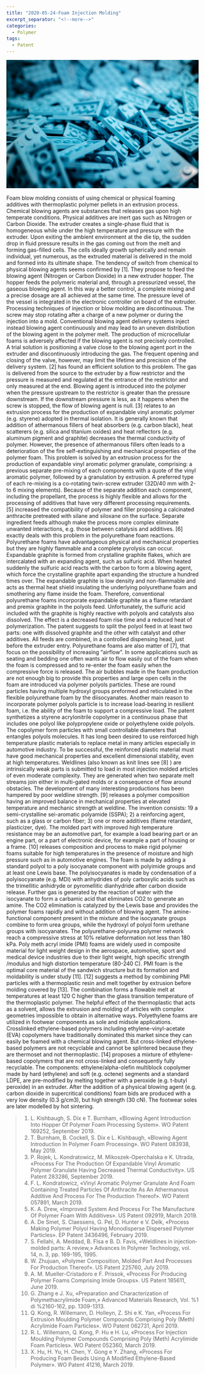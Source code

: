 ```yaml
---
title: "2020-05-24-Foam Injection Molding"
excerpt_separator: "<!--more-->"
categories:
  - Polymer
tags:
  - Patent
---
```

![Alt text](/assets/images/iker-urteaga-TL5Vy1IM-uA-unsplash-3.jpg)

Foam blow molding consists of using chemical or physical foaming additives with thermoplastic polymer pellets in an extrusion process. Chemical blowing agents are substances that releases gas upon high temperate conditions. Physical additives are inert gas such as Nitrogen or Carbon Dioxide. The extruder creates a single-phase fluid that is homogeneous while under the high temperature and pressure with the extruder. Upon exiting the ambient environment at the die tip, the sudden drop in fluid pressure results in the gas coming out from the melt and forming gas-filled cells. The cells ideally growth spherically and remain individual, yet numerous, as the extruded material is delivered in the mold and formed into its ultimate shape. The tendency of switch from chemical to physical blowing agents seems confirmed by [1]. They propose to feed the blowing agent (Nitrogen or Carbon Dioxide) in a new extruder hopper. The hopper feeds the polymeric material and, through a pressurized vessel, the gaseous blowing agent. In this way a better control, a complete mixing and a precise dosage are all achieved at the same time. The pressure level of the vessel is integrated in the electronic controller on board of the extruder. Processing techniques of injection or blow molding are discontinuous. The screw may stop rotating after a charge of a new polymer or during the injection into a mold. Conventional blowing agent delivery systems inject instead blowing agent continuously and may lead to an uneven distribution of the blowing agent in the polymer melt. The production of microcellular foams is adversely affected if the blowing agent is not precisely controlled. A trial solution is positioning a valve close to the blowing agent port in the extruder and discontinuously introducing the gas. The frequent opening and closing of the valve, however, may limit the lifetime and precision of the delivery system. [2] has found an efficient solution to this problem. The gas is delivered from the source to the extruder by a flow restrictor and the pressure is measured and regulated at the entrance of the restrictor and only measured at the end. Blowing agent is introduced into the polymer when the pressure upstream to the restrictor is greater than the pressure downstream. If the downstream pressure is less, as it happens when the screw is stopped, the flow of blowing agent is null.
[3] relates to an extrusion process for the production of expandable vinyl aromatic polymer (e.g. styrene) adopted in thermal isolation. It is generally known that addition of athermanous fillers of heat absorbers (e.g. carbon black), heat scatterers (e.g. silica and titanium oxides) and heat reflectors (e.g. aluminum pigment and graphite) decreases the thermal conductivity of polymer. However, the presence of athermanous fillers often leads to a deterioration of the fire self-extinguishing and mechanical properties of the polymer foam. This problem is solved by an extrusion process for the production of expandable vinyl aromatic polymer granulate, comprising: a previous separate pre-mixing of each components with a quote of the vinyl aromatic polymer, followed by a granulation by extrusion. A preferred type of each re-mixing is a co-rotating twin-screw extruder (32D/40 mm with 2-to 6 mixing elements). Because of the separate addition each component, including the propellant, the process is highly flexible and allows for the processing of additives that have very different processing requirements. [5] increased the compatibility of polymer and filler proposing a calcinated anthracite pretreated with silane and siloxane on the surface.
Separate ingredient feeds although make the process more complex eliminate unwanted interactions, e.g. those between catalysis and additives. [6] exactly deals with this problem in the polyurethane foam reactions. Polyurethane foams have advantageous physical and mechanical properties but they are highly flammable and a complete pyrolysis can occur. Expandable graphite is formed from crystalline graphite flakes, which are intercalated with an expanding agent, such as sulfuric acid. When heated suddenly the sulfuric acid reacts with the carbon to form a blowing agent, which force the crystalline graphite apart expanding the structure a hundred times over. The expandable graphite is low density and non-flammable and acts as thermal heat shield insulating the underlying polyurethane foam and smothering any flame inside the foam. Therefore, conventional polyurethane foams incorporate expandable graphite as a flame retardant and premix graphite in the polyols feed. Unfortunately, the sulfuric acid included with the graphite is highly reactive with polyols and catalysts also dissolved. The effect is a decreased foam rise time and a reduced heat of polymerization. The patent suggests to split the polyol feed in at least two parts: one with dissolved graphite and the other with catalyst and other additives. All feeds are combined, in a controlled dispensing head, just before the extruder entry.
Polyurethane foams are also matter of [7], that focus on the possibility of increasing “airflow”. In some applications such as seating and bedding one often wants air to flow easily out of the foam when the foam is compressed and to re-enter the foam easily when the compressive force is released. The air bubbles made in the foam production are not enough big to provide this properties and large open cells in the foam are introduced via polymer polyols particles. These are round particles having multiple hydroxyl groups preformed and reticulated in the flexible polyurethane foam by the diisocyanates. Another main reason to incorporate polymer polyols particle is to increase load-bearing in resilient foam, i.e. the ability of the foam to support a compressive load. The patent synthetizes a styrene acrylonitrile copolymer in a continuous phase that includes one polyol like polypropylene oxide or polyethylene oxide polyols. The copolymer form particles with small controllable diameters that entangles polyols molecules.
It has long been desired to use reinforced high temperature plastic materials to replace metal in many articles especially in automotive industry. To be successful, the reinforced plastic material must have good mechanical properties and excellent dimensional stability, even at high temperatures. Weldlines (also known as knit lines see [8] ) are intrinsically weak parts is submitted to load in most injection molded articles of even moderate complexity. They are generated when two separate melt streams join either in multi-gated molds or a consequence of flow around obstacles. The development of many interesting productions has been hampered by poor weldline strength. [9] releases a polymer composition having an improved balance in mechanical properties at elevated temperature and mechanic strength at weldline. The invention consists: 19 a semi-crystalline sei-aromatic polyamide (SSPA); 2) a reinforcing agent, such as a glass or carbon fiber; 3) one or more additives (flame retardant, plasticizer, dye). The molded part with improved high temperature resistance may be an automotive part, for example a load bearing part or an engine part, or a part of electronic device, for example a part of housing or a frame.
[10] releases composition and process to make rigid polymer foams suitable for high temperatures in the presence of moisture and high pressure such as in automotive engines. The foam is made by adding a standard polyol to a poly isocyanate component with polyimide groups and at least one Lewis base. The polyisocyanates is made by condensation of a polyisocyanate (e.g. MDI) with anhydrides of poly carboxylic acids such as the trimellitic anhidryde or pyromellitic dianhydride after carbon dioxide release. Further gas is generated by the reaction of water with the isocyanate to form a carbamic acid that eliminates CO2 to generate an amine. The CO2 elimination is catalyzed by the Lewis base and provides the polymer foams rapidly and without addition of blowing agent. The amine-functional component present in the mixture and the isocyanate groups combine to form urea groups, while the hydroxyl of polyol form urethane groups with isocyanates. The polyurethane-polyurea polymer network reach a compressive stress at 10% relative deformation not less than 180 kPa.
Poly meth acryl imide (PMI) foams are widely used in composite material for light weight design in the aerospace, automotive, sport and medical device industries due to their light weight, high specific strength /modulus and high distortion temperature (80-240 C). PMI foam is the optimal core material of the sandwich structure but its formation and moldability is under study [11]. [12] suggests a method by combining PMI particles with a thermoplastic resin and melt together by extrusion before molding covered by [13]. The combination forms a flowable melt at temperatures at least 120 C higher than the glass transition temperature of the thermoplastic polymer. The helpful effect of the thermoplastic that acts as a solvent, allows the extrusion and molding of articles with complex geometries impossible to obtain in alternative ways.
Polyethylene foams are utilized in footwear components as sole and midsole applications. Crosslinked ethylene-based polymers including ethylene-vinyl-acetate (EVA) copolymers have traditionally dominated this market since they can easily be foamed with a chemical blowing agent. But cross-linked ethylene-based polymers are not recyclable and cannot be splintered because they are thermoset and not thermoplastic. [14] proposes a mixture of ethylene-based copolymers that are not cross-linked and consequently fully recyclable. The components: ethylene/alpha-olefin multiblock copolymer made by hard (ethylene) and soft (e.g. octene) segments and a standard LDPE, are pre-modified by melting together with a peroxide (e.g. t-butyl peroxide) in an extruder. After the addition of a physical blowing agent (e.g. carbon dioxide in supercritical conditions) foam bids are produced with a very low density (0.3 g/cm3), but high strength (30 cN). The footwear soles are later modelled by hot sintering.

>1. L. Kishbaugh, S. Dix e T. Burnham, «Blowing Agent Introduction Into Hopper Of Polymer Foam Processing System». WO Patent 169252, September 2019.
>2. T. Burnham, B. Cockell, S. Dix e L. Kishbaugh, «Blowing Agent Introduction In Polymer Foam Processing». WO Patent 083938, May 2019.
>3. P. Rojek, L. Kondratowicz, M. Mikoszek-Operchalska e K. Utrada, «Process For The Production Of Expandable Vinyl Aromatic Polymer Granulate Having Decreased Thermal Conductivity». US Patent 283286, September 2019.
>4. F. L. Kondratowicz, «Vinyl Aromatic Polymer Granulate And Foam Containing Treated Particles Of Anthracite As An Athermanous Additive And Process For The Production Thereof». WO Patent 057891, March 2019.
>5. K. A. Drew, «Improved System And Process For The Manufacture Of Polymer Foam With Additives». US Patent 092919, March 2019.
>6. A. De Smet, S. Claessens, G. Pel, D. Hunter e V. Delk, «Process Making Polymer Polyol Having Monodisperse Dispersed Polymer Particles». EP Patent 3436496, February 2019.
>7. S. Fellahi, A. Meddad, B. FIsa e B. D. Favis, «Weldlines in injection‐molded parts: A review,» Advances In Polymer Technology, vol. 14, n. 3, pp. 169-195, 1995. 
>8. W. Zhujuan, «Polymer Composition, Molded Part And Processes For Production Thereof». US Patent 225760, July 2019.
>9. A. M. Mueller-Cristadoro e F. Prissok, «Process For Producing Polymer Foams Comprising Imide Groups». US Patent 185611, June 2019.
>10. G. Zhang e J. Xu, «Preparation and Characterization of Polymethacrylimide Foam,» Advanced Materials Research, Vol. %1 di %2160-162, pp. 1309-1313. 
>11. Q. Kong, R. Willemann, D. Holleyn, Z. Shi e K. Yan, «Process For Extrusion Moulding Polymer Compounds Comprising Poly (Meth) Acrylimide Foam Particles». WO Patent 062731, April 2019.
>12. R. L. Willemann, Q. Kong, P. Hu e H. Lu, «Process For Injection Moulding Polymer Compounds Comprising Poly (Meth) Acrylimide Foam Particles». WO Patent 052360, March 2019.
>13. X. Hu, H. Yu, H. Chen, Y. Gong e Y. Zhang, «Process For Producing Foam Beads Using A Modified Ethylene-Based Polymer». WO Patent 41216, March 2019.
